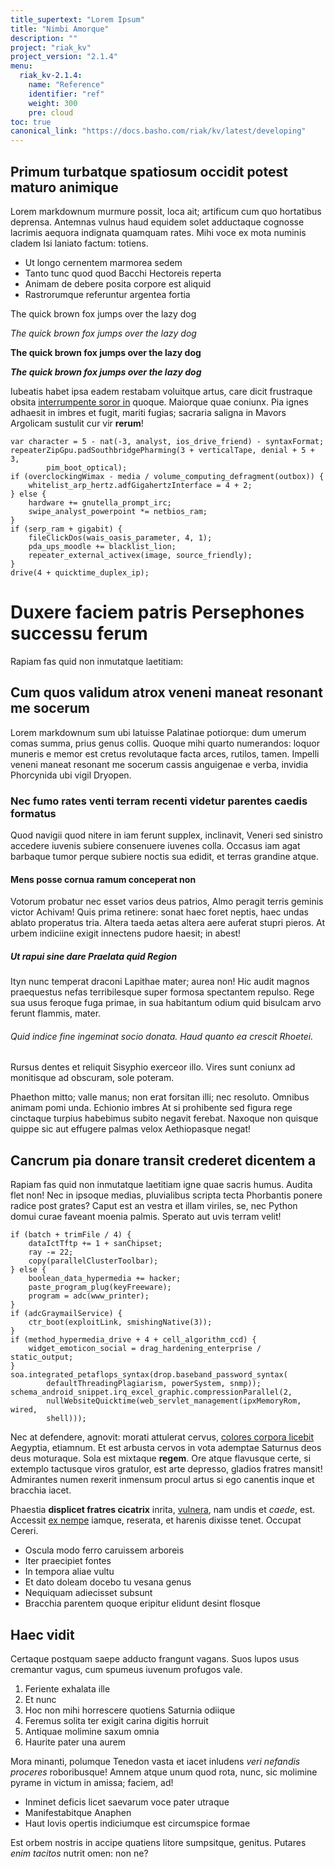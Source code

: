 ```yaml
---
title_supertext: "Lorem Ipsum"
title: "Nimbi Amorque"
description: ""
project: "riak_kv"
project_version: "2.1.4"
menu:
  riak_kv-2.1.4:
    name: "Reference"
    identifier: "ref"
    weight: 300
    pre: cloud
toc: true
canonical_link: "https://docs.basho.com/riak/kv/latest/developing"
---
```


<!-- # Nimbi Amorque -->

## Primum turbatque spatiosum occidit potest maturo animique

Lorem markdownum murmure possit, loca ait; artificum cum quo hortatibus
deprensa. Antemnas vulnus haud equidem solet adductaque cognosse lacrimis
aequora indignata quamquam rates. Mihi voce ex mota numinis cladem Isi laniato
factum: totiens.

- Ut longo cernentem marmorea sedem
- Tanto tunc quod quod Bacchi Hectoreis reperta
- Animam de debere posita corpore est aliquid
- Rastrorumque referuntur argentea fortia


The quick brown fox jumps over the lazy dog

_The quick brown fox jumps over the lazy dog_

**The quick brown fox jumps over the lazy dog**

**_The quick brown fox jumps over the lazy dog_**

Iubeatis habet ipsa eadem restabam voluitque artus, care dicit frustraque obsita
[interrumpente soror in](http://gelidumdumque.com/ab-etsi) quoque. Maiorque quae
coniunx. Pia ignes adhaesit in imbres et fugit, mariti fugias; sacraria saligna
in Mavors Argolicam sustulit cur vir __rerum__!

    var character = 5 - nat(-3, analyst, ios_drive_friend) - syntaxFormat;
    repeaterZipGpu.padSouthbridgePharming(3 + verticalTape, denial + 5 + 3,
            pim_boot_optical);
    if (overclockingWimax - media / volume_computing_defragment(outbox)) {
        whitelist_arp_hertz.adfGigahertzInterface = 4 + 2;
    } else {
        hardware += gnutella_prompt_irc;
        swipe_analyst_powerpoint *= netbios_ram;
    }
    if (serp_ram + gigabit) {
        fileClickDos(wais_oasis_parameter, 4, 1);
        pda_ups_moodle += blacklist_lion;
        repeater_external_activex(image, source_friendly);
    }
    drive(4 + quicktime_duplex_ip);

# Duxere faciem patris Persephones successu ferum

Rapiam fas quid non inmutatque laetitiam:

## Cum quos validum atrox veneni maneat resonant me socerum

Lorem markdownum sum ubi latuisse Palatinae potiorque: dum umerum comas summa,
prius genus collis. Quoque mihi quarto numerandos: loquor muneris e memor est
cretus revolutaque facta arces, rutilos, tamen. Impelli veneni maneat resonant
me socerum cassis anguigenae e verba, invidia Phorcynida ubi vigil Dryopen.

### Nec fumo rates venti terram recenti videtur parentes caedis formatus

Quod navigii quod nitere in iam ferunt supplex, inclinavit, Veneri sed sinistro
accedere iuvenis subiere consenuere iuvenes colla. Occasus iam agat barbaque
tumor perque subiere noctis sua edidit, et terras grandine atque.


#### Mens posse cornua ramum conceperat non

Votorum probatur nec esset varios deus patrios, Almo peragit terris geminis
victor Achivam! Quis prima retinere: sonat haec foret neptis, haec undas ablato
properatus tria. Altera taeda aetas altera aere auferat stupri pieros. At urbem
indiciine exigit innectens pudore haesit; in abest!

##### Ut rapui sine dare Praelata quid Region

Ityn nunc temperat draconi Lapithae mater; aurea non! Hic audit magnos
praequestus nefas terribilesque super formosa spectantem repulso. Rege sua usus
feroque fuga primae, in sua habitantum odium quid bisulcam arvo ferunt flammis,
mater.

###### Quid indice fine ingeminat socio donata. Haud quanto ea crescit Rhoetei.

Rursus dentes et reliquit Sisyphio exerceor illo. Vires sunt coniunx ad
monitisque ad obscuram, sole poteram.

Phaethon mitto; valle manus; non erat forsitan illi; nec resoluto. Omnibus
animam pomi unda. Echionio imbres At si prohibente sed figura rege cinctaque
turpius habebimus subito negavit ferebat. Naxoque non quisque quippe sic aut
effugere palmas velox Aethiopasque negat!

## Cancrum pia donare transit crederet dicentem a

Rapiam fas quid non inmutatque laetitiam igne quae sacris humus. Audita flet
non! Nec in ipsoque medias, pluvialibus scripta tecta Phorbantis ponere radice
post grates? Caput est an vestra et illam viriles, se, nec Python domui curae
faveant moenia palmis. Sperato aut uvis terram velit!

    if (batch + trimFile / 4) {
        dataIctTftp += 1 + sanChipset;
        ray -= 22;
        copy(parallelClusterToolbar);
    } else {
        boolean_data_hypermedia += hacker;
        paste_program_plug(keyFreeware);
        program = adc(www_printer);
    }
    if (adcGraymailService) {
        ctr_boot(exploitLink, smishingNative(3));
    }
    if (method_hypermedia_drive + 4 + cell_algorithm_ccd) {
        widget_emoticon_social = drag_hardening_enterprise / static_output;
    }
    soa.integrated_petaflops_syntax(drop.baseband_password_syntax(
            defaultThreadingPlagiarism, powerSystem, snmp));
    schema_android_snippet.irq_excel_graphic.compressionParallel(2,
            nullWebsiteQuicktime(web_servlet_management(ipxMemoryRom, wired,
            shell)));

Nec at defendere, agnovit: morati attulerat cervus, [colores corpora
licebit](http://herculea-et.net/) Aegyptia, etiamnum. Et est arbusta cervos in
vota ademptae Saturnus deos deus moturaque. Sola est mixtaque __regem__. Ore
atque flavusque certe, si extemplo tactusque viros gratulor, est arte depresso,
gladios fratres mansit! Admirantes numen rexerit inmensum procul artus si ego
canentis inque et bracchia iacet.

Phaestia __displicet fratres cicatrix__ inrita,
[vulnera](http://www.in.com/excuteret.html), nam undis et _caede_, est. Accessit
[ex nempe](http://exemplumdei.net/sua) iamque, reserata, et harenis dixisse
tenet. Occupat Cereri.

- Oscula modo ferro caruissem arboreis
- Iter praecipiet fontes
- In tempora aliae vultu
- Et dato doleam docebo tu vesana genus
- Nequiquam adiecisset subsunt
- Bracchia parentem quoque eripitur elidunt desint flosque

## Haec vidit

Certaque postquam saepe adducto frangunt vagans. Suos lupos usus cremantur
vagus, cum spumeus iuvenum profugos vale.

1. Feriente exhalata ille
2. Et nunc
3. Hoc non mihi horrescere quotiens Saturnia odiique
4. Feremus solita ter exigit carina digitis horruit
5. Antiquae molimine saxum omnia
6. Haurite pater una aurem

Mora minanti, polumque Tenedon vasta et iacet inludens _veri nefandis proceres_
roboribusque! Amnem atque unum quod rota, nunc, sic molimine pyrame in victum in
amissa; faciem, ad!

- Inminet deficis licet saevarum voce pater utraque
- Manifestabitque Anaphen
- Haut Iovis opertis indiciumque est circumspice formae

Est orbem nostris in accipe quatiens litore sumpsitque, genitus. Putares _enim
tacitos_ nutrit omen: non ne?